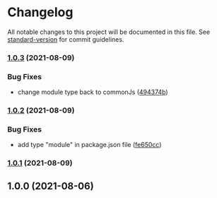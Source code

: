 # Changelog

All notable changes to this project will be documented in this file. See [standard-version](https://github.com/conventional-changelog/standard-version) for commit guidelines.

### [1.0.3](https://github.com/zppack/npm-package-check/compare/v1.0.2...v1.0.3) (2021-08-09)


### Bug Fixes

* change module type back to commonJs ([494374b](https://github.com/zppack/npm-package-check/commit/494374bcb78f0805a3de1604a22bd2d06fa720c8))

### [1.0.2](https://github.com/zppack/npm-package-check/compare/v1.0.1...v1.0.2) (2021-08-09)


### Bug Fixes

* add type "module" in package.json file ([fe650cc](https://github.com/zppack/npm-package-check/commit/fe650cc708bc3cb70c738da29b67301c4407f73e))

### [1.0.1](https://github.com/zppack/npm-package-check/compare/v1.0.0...v1.0.1) (2021-08-09)

## 1.0.0 (2021-08-06)
